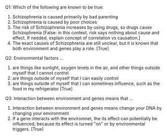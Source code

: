 Q1: Which of the following are known to be true:

1. Schizophrenia is caused primarily by bad parenting
2. Schizophrenia is caused by poor choices
3. The risk of Schizophrenia increases by using drugs, so drugs cause
   Schizophrenia [False: in this context, risk says nothing about cause and
   effect. If needed, explain concept of correlation vs causation.]
4. The exact causes of Schizophrenia are still unclear, but it is known that
   both environment and genes play a role. [True]

Q2: Environmental factors ...

1. are things like sunlight, oxygen levels in the air, and other things outside
   myself that I cannot control
2. are things outside of myself that I can easily control
3. are things outside of myself that I can sometimes influence, such as the food
   in my refrigerator [True]

Q3: Interaction between environment and genes means that ...

1. Interaction between environment and genes means change your DNA by changing
   your environment
2. If a gene interacts with the enviromnet, the its effect can potentially be
   influenced, because its effect is turned "on" or by environmental triggers. [True]